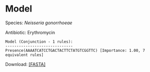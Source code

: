 
# Model

Species: *Neisseria gonorrhoeae*

Antibiotic: Erythromycin

```
Model (Conjunction - 1 rules):
------------------------------
Presence(AAAATCATCCTGACTACTTCTATGTCGGTTC) [Importance: 1.00, 7 equivalent rules]

```

Download: [[FASTA]](./model.fasta)


